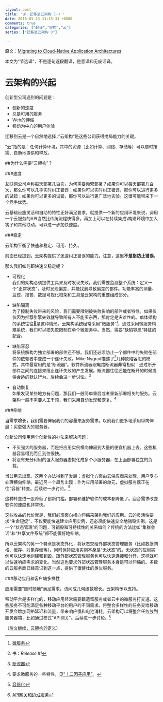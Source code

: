 ```yaml
---
layout: post
title: "译：迁移至云架构（一）"
date: 2015-05-23 11:15:31 +0800
comments: true
categories: ["翻译","架构","云"]
series: ["迁移至云架构 0"]

---
```


原文：[Migrating to Cloud-Native Application Architectures](http://pivotal.io/platform-as-a-service/migrating-to-cloud-native-application-architectures-ebook)

本文为“节选译”，不是逐句逐段翻译，是意译和无废话译。


# 云架构的兴起
创新型公司遇到的问题是：

* 创新的速度
* 总是可用的服务
* Web的伸缩
* 移动为中心的用户体验


<!--more-->

迁移到云是一个自然地选择，”云架构“是这些公司获得搅局能力的关键。


“云”指的是：任何计算环境，其中的资源（比如计算、网络、存储等）可以随时按需、自助地提供和释放。

##为什么需要“云架构”？

###速度

互联网公司声称每天部署几百次，为何需要频繁部署？如果你可以每天部署几百次，那么你可以几乎实时纠正错误；如果你可以实时纠正错误，那你可以进行更多的试错；如果你可以更多的试错，那你可以进行更广泛地实验。这很可能带来下一个竞争优势。

云基础设施灵活和自助的特性正好满足要求。就提供一个新的应用环境来说，调用一个云服务的API当然比传统流程快得多。再加上可以在持续集成\构建环境中加入钩子和其他联动，可以进一步加快速度。

###稳定

云架构平衡了快速和稳定、可用、持久。

前面已经提到，云架构提供了迅速纠正错误的能力。注意，这里**不是指防止错误**。

那么我们如何即快速又稳定呢？

* 可视化  
我们的架构必须提供工具来及时发现失败。我们需要监测整个系统：定义一个”正常状态“，及时发现偏差，并能找到导致偏差的部件。功能丰富的测量、监控、报警、数据可视化框架和工具是云架构的重要组成部分。

* 缺陷隔离  
为了控制失败带来的风险，我们需要限制被失败影响的部件或者特性。如果仅仅因为推荐引擎失效就导致所有人不能买东西，那肯定是灾难性的。单体架构的系统往往是这种情形。云架构系统经常采用”微服务“[^2]，通过采用微服务构建系统，我们可以把失败限制在单个微服务中。当然，需要”缺陷容忍“特征的配合。

* 缺陷容忍  
将系统解构为独立部署的部件还不够。我们还必须防止一个部件中的失败在部件的依赖者中变成一个连环失败。Mike Nygrad描述了[^3]几种缺陷容忍的模式，其中最常用的是”断流器“。软件断流器跟电路断流器非常相似：通过断开部件之间的连接来阻止连环失败的产生发展。断流器往往还能在断开的时候提供合适的默认行为。后续会进一步讨论。[^4]
* 自动恢复  
如果发现某些地方有问题，那我们一般简单重启或者重新部署相关的服务。云架构一般不需要人工干预，我们采用自动发现和恢复。[^5]

###伸缩

当需求增长，我们需要伸展我们的容量来服务需求。以前我们更多地采用纵向伸展：买更强大的服务器。

创新公司使用两个创新性的办法来解决问题：

* 不买强大的服务器，而是把应用实例横向伸展到大量的便宜机器上去。这些机器容易得到而且到位很快。
* 将没有充分利用的强大服务器虚拟化成多个小服务器，在上面部署独立的负载。

当公用云出现，这两个办法得到了发展：虚拟化方面由云供应商来处理，用户专心处理横向伸缩。最近另一个趋势出现：作为应用部署的单元，虚拟服务器正在往“容器”转变。后续进一步讨论。[^6]

这种转变进一股降低了创新门槛。部署和维护软件的成本都降低了。迎合需求改变软件的速度也非常快。

这些收益的代价就是，我们必须面向横向伸缩来架构我们的应用。云的灵活性要求“生命短促”，不仅要能快速建立应用实例，还必须能快速安全地销毁实例。这是一个“状态管理”的问题，可销毁和可持续性的关系如何？传统的方法比如“集群会话”和“共享文件系统”都不能很好地伸缩。

所以云架构的另一个特点是状态外化，将状态交给外部状态管理服务（比如数据网格、缓存、对象存储等），同时保持应用实例本身是“无状态”的。无状态的应用实例可以快速地创建和销毁，跟外部状态管理服务也可以快速连接和分开，这样就可以快速响应需求的变化。当然这也要求外部状态管理服务本身是可以伸缩的。多数的云服务商已经意识到这一点，提供了很健壮的类似服务。

###<a name="mc"></a>移动应用和客户端多样性

应用需要”随时随地“满足需求。访问成几何级数增长。云架构予以支持。

移动平台是多样化的，移动应用经常需要跟遗留服务或者云中的微服务打交道。这些服务不可能满足各种移动平台的用户的不同需求。将整合多样性的任务交给移动开发会增加网络延迟和流量，带来响应慢和电池消耗。云架构可以将整合任务放到服务器端，比如通过模式”API网关"。后续进一步讨论。[^7]

（[后文继续，云架构的定义](/2015/05/23/cloud2/)）

[^2]: [微服务](/2015/05/23/cloud2/#ms)
[^3]: 书：*Release It!*
[^4]: [断流器](/2015/06/07/cloud6/#bc)
[^5]: 要求微服务的一些特性，见[“十二因子应用”](/2015/05/23/cloud2/#12f)。
[^6]: [容器化](/2015/06/02/cloud4/#c)
[^7]: [API网关和边沿服务](/2015/06/07/cloud6/#api)
